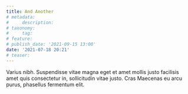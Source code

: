 ```yaml
---
title: And Another
# metadata:
#     description:
# taxonomy:
#     tag:
# feature:
# publish_date: '2021-09-15 13:00'
date: '2021-07-18 20:21'
# teaser:
---
```

Varius nibh. Suspendisse vitae magna eget et amet mollis justo facilisis amet quis consectetur in, sollicitudin vitae justo. Cras Maecenas eu arcu purus, phasellus fermentum elit.